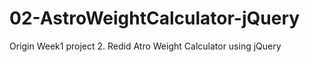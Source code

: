 # 02-AstroWeightCalculator-jQuery

Origin Week1 project 2.
Redid Atro Weight Calculator using jQuery
